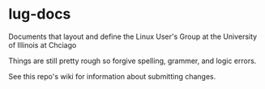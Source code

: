 lug-docs
========

Documents that layout and define the Linux User's Group at the University of Illinois at Chciago

Things are still pretty rough so forgive spelling, grammer, and logic errors.

See this repo's wiki for information about submitting changes.
